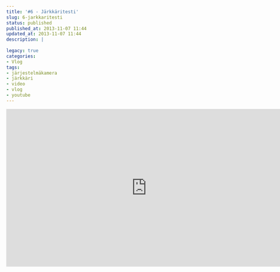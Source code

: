```yaml
---
title: '#6 - Järkkäritesti'
slug: 6-jarkkaritesti
status: published
published_at: 2013-11-07 11:44
updated_at: 2013-11-07 11:44
description: |
    
legacy: true
categories:
- Vlog
tags:
- järjestelmäkamera
- järkkäri
- video
- vlog
- youtube
---
```


<p><iframe loading="lazy" title="#6 - Järkkäritesti" width="750" height="422" src="https://www.youtube.com/embed/YRTAPEWpiHY?feature=oembed" frameborder="0" allow="accelerometer; autoplay; clipboard-write; encrypted-media; gyroscope; picture-in-picture" allowfullscreen></iframe></p>